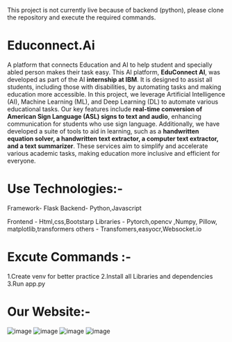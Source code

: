 This project is not currently live because of backend (python), please clone the repository and execute the required commands.
# Educonnect.Ai
A platform that connects Education and AI to help student and specially abled person  makes their task easy.
This AI platform, **EduConnect AI**, was developed as part of the AI **internship at IBM**. It is designed to assist all students, including those with disabilities, by automating tasks and making education more accessible. In this project, we leverage Artificial Intelligence (AI), Machine Learning (ML), and Deep Learning (DL) to automate various educational tasks. Our key features include **real-time conversion of American Sign Language (ASL) signs to text and audio**, enhancing communication for students who use sign language. Additionally, we have developed a suite of tools to aid in learning, such as a **handwritten equation solver, a handwritten text extractor, a computer text extractor, and a text summarizer**. These services aim to simplify and accelerate various academic tasks, making education more inclusive and efficient for everyone.

# Use Technologies:-
Framework- Flask
Backend- Python,Javascript

Frontend - Html,css,Bootstarp
Libraries - Pytorch,opencv ,Numpy, Pillow, matplotlib,transformers
others - Transfomers,easyocr,Websocket.io

# Excute Commands :-
1.Create venv for better practice
2.Install all Libraries and dependencies
3.Run app.py 

# Our Website:-
![image](https://github.com/user-attachments/assets/445200dd-804d-4eac-a214-c7505e334dc1)
![image](https://github.com/user-attachments/assets/de967c77-cadd-4584-9536-fbcd193f8eb0)
![image](https://github.com/user-attachments/assets/8be2d4bb-460f-4500-adf6-295e6749985a)
![image](https://github.com/user-attachments/assets/f06c9dc2-a8b3-4e9b-b3d7-090d74ab5277)


